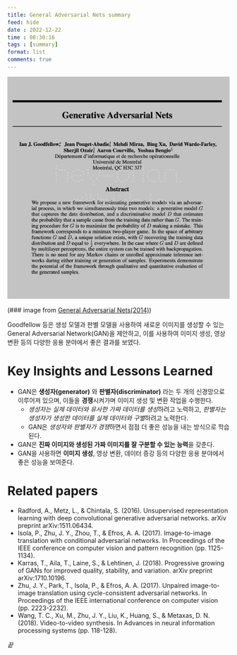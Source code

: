 ```yaml
---
title: General Adversarial Nets summary
feed: hide
date : 2022-12-22
time : 08:30:16
tags : [summary]
format: list
comments: true
---
```


![](/attachments/General_Adversarial_Nets_paper.jpeg)

(\### image from [General Adversarial Nets(2014)](https://papers.nips.cc/paper/5423-generative-adversarial-nets))

Goodfellow 등은 생성 모델과 판별 모델을 사용하여 새로운 이미지를 생성할 수 있는 General Adversarial Network(GAN)을 제안하고, 이를 사용하여 이미지 생성, 영상 변환 등의 다양한 응용 분야에서 좋은 결과를 보였다.

# Key Insights and Lessons Learned
- GAN은 **생성자(generator)** 와 **판별자(discriminator)** 라는 두 개의 신경망으로 이루어져 있으며, 이들을 **경쟁**시켜가며 이미지 생성 및 변환 작업을 수행한다.
    - *생성자는 실제 데이터와 유사한 가짜 데이터를 생성*하려고 노력하고, *판별자는 생성자가 생성한 데이터를 실제 데이터와 구별*하려고 노력한다.
    - GAN은 *생성자와 판별자가 경쟁*하면서 점점 더 좋은 성능을 내는 방식으로 학습된다.
- GAN은 **진짜 이미지와 생성된 가짜 이미지를 잘 구분할 수 있는 능력**을 갖춘다.
- GAN을 사용하면 **이미지 생성**, 영상 변환, 데이터 증강 등의 다양한 응용 분야에서 좋은 성능을 보여준다.

# Related papers
- Radford, A., Metz, L., & Chintala, S. (2016). Unsupervised representation learning with deep convolutional generative adversarial networks. arXiv preprint arXiv:1511.06434.
- Isola, P., Zhu, J. Y., Zhou, T., & Efros, A. A. (2017). Image-to-image translation with conditional adversarial networks. In Proceedings of the IEEE conference on computer vision and pattern recognition (pp. 1125-1134).
- Karras, T., Aila, T., Laine, S., & Lehtinen, J. (2018). Progressive growing of GANs for improved quality, stability, and variation. arXiv preprint arXiv:1710.10196.
- Zhu, J. Y., Park, T., Isola, P., & Efros, A. A. (2017). Unpaired image-to-image translation using cycle-consistent adversarial networks. In Proceedings of the IEEE international conference on computer vision (pp. 2223-2232).
- Wang, T. C., Xu, M., Zhu, J. Y., Liu, K., Huang, S., & Metaxas, D. N. (2018). Video-to-video synthesis. In Advances in neural information processing systems (pp. 118-128).


_끝_
